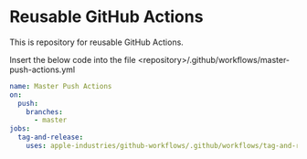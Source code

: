 # Reusable GitHub Actions

This is repository for reusable GitHub Actions.

Insert the below code into the file \<repository\>/.github/workflows/master-push-actions.yml
  

```yaml
name: Master Push Actions
on:
  push:
    branches:
      - master
jobs:
  tag-and-release:
    uses: apple-industries/github-workflows/.github/workflows/tag-and-release.yml@v1.0.0
```
